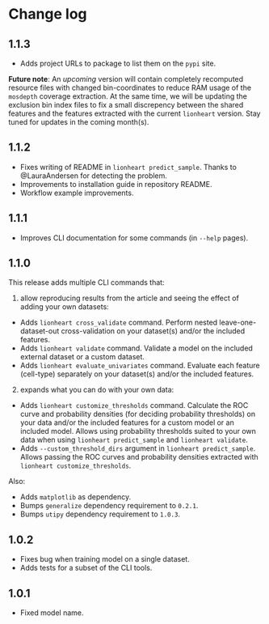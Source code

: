 # Change log

## 1.1.3

 - Adds project URLs to package to list them on the `pypi` site.

**Future note**: An *upcoming* version will contain completely recomputed resource files with changed bin-coordinates to reduce RAM usage of the `mosdepth` coverage extraction. At the same time, we will be updating the exclusion bin index files to fix a small discrepency between the shared features and the features extracted with the current `lionheart` version. Stay tuned for updates in the coming month(s).

## 1.1.2

 - Fixes writing of README in `lionheart predict_sample`. Thanks to @LauraAndersen for detecting the problem.
 - Improvements to installation guide in repository README.
 - Workflow example improvements.

## 1.1.1

 - Improves CLI documentation for some commands (in `--help` pages).

## 1.1.0

This release adds multiple CLI commands that:

1) allow reproducing results from the article and seeing the effect of adding your own datasets:

 - Adds `lionheart cross_validate` command. Perform nested leave-one-dataset-out cross-validation on your dataset(s) and/or the included features.
 - Adds `lionheart validate` command. Validate a model on the included external dataset or a custom dataset.
 - Adds `lionheart evaluate_univariates` command. Evaluate each feature (cell-type) separately on your dataset(s) and/or the included features.
 
2) expands what you can do with your own data:

 - Adds `lionheart customize_thresholds` command. Calculate the ROC curve and probability densities (for deciding probability thresholds) on your data and/or the included features for a custom model or an included model. Allows using probability thresholds suited to your own data when using `lionheart predict_sample` and `lionheart validate`.
 - Adds `--custom_threshold_dirs` argument in `lionheart predict_sample`. Allows passing the ROC curves and probability densities extracted with `lionheart customize_thresholds`.
 
Also:

 - Adds `matplotlib` as dependency.
 - Bumps `generalize` dependency requirement to `0.2.1`.
 - Bumps `utipy` dependency requirement to `1.0.3`.

## 1.0.2

 - Fixes bug when training model on a single dataset.
 - Adds tests for a subset of the CLI tools.

## 1.0.1

 - Fixed model name.